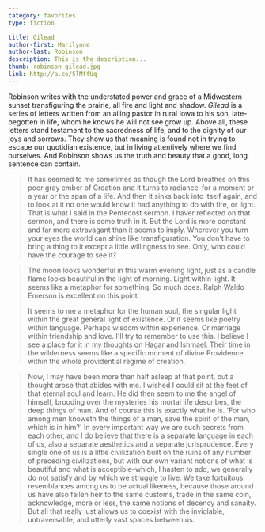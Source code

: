 ```yaml
---
category: favorites
type: fiction

title: Gilead
author-first: Marilynne 
author-last: Robinson
description: This is the description...
thumb: robinson-gilead.jpg
link: http://a.co/5lMffUq
---
```


Robinson writes with the understated power and grace of a Midwestern sunset transfiguring the prairie, all fire and light and shadow. *Gilead* is a series of letters written from an ailing pastor in rural Iowa to his son, late-begotten in life, whom he knows he will not see grow up. Above all, these letters stand testament to the sacredness of life, and to the dignity of our joys and sorrows. They show us that meaning is found not in trying to escape our quotidian existence, but in living attentively where we find ourselves. And Robinson shows us the truth and beauty that a good, long sentence can contain.

> It has seemed to me sometimes as though the Lord breathes on this poor gray ember of Creation and it turns to radiance–for a moment or a year or the span of a life. And then it sinks back into itself again, and to look at it no one would know it had anything to do with fire, or light. That is what I said in the Pentecost sermon. I haver reflected on that sermon, and there is some truth in it. But the Lord is more constant and far more extravagant than it seems to imply. Wherever you turn your eyes the world can shine like transfiguration. You don't have to bring a thing to it except a little willingness to see. Only, who could have the courage to see it?

<blockquote>
	<p>The moon looks wonderful in this warm evening light, just as a candle flame looks beautiful in the light of morning. Light within light. It seems like a metaphor for something. So much does. Ralph Waldo Emerson is excellent on this point.</p>
	<p>It seems to me a metaphor for the human soul, the singular light within the great general light of existence. Or it seems like poetry within language. Perhaps wisdom within experience. Or marriage within friendship and love. I'll try to remember to use this. I believe I see a place for it in my thoughts on Hagar and Ishmael. Their time in the wilderness seems like a specific moment of divine Providence within the whole providential regime of creation.</p>
</blockquote>

> Now, I may have been more than half asleep at that point, but a thought arose that abides with me. I wished I could sit at the feet of that eternal soul and learn. He did then seem to me the angel of himself, brooding over the mysteries his mortal life describes, the deep things of man. And of course this is exactly what he is. 'For who among men knoweth the things of a man, save the spirit of the man, which is in him?' In every important way we are such secrets from each other, and I do believe that there is a separate language in each of us, also a separate aesthetics and a separate jurisprudence. Every single one of us is a little civilization built on the ruins of any number of preceding civilizations, but with our own variant notions of what is beautiful and what is acceptible–which, I hasten to add, we generally do not satisfy and by which we struggle to live. We take fortuitous resemblances among us to be actual likeness, because those around us have also fallen heir to the same customs, trade in the same coin, acknowledge, more or less, the same notions of decency and sanaity. But all that really just allows us to coexist with the inviolable, untraversable, and utterly vast spaces between us.